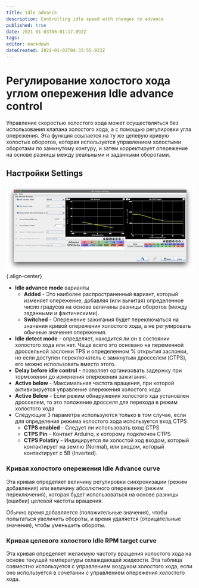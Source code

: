 ```yaml
---
title: Idle advance
description: Controlling idle speed with changes to advance
published: true
date: 2021-01-03T06:01:17.092Z
tags: 
editor: markdown
dateCreated: 2021-01-02T04:33:55.933Z
---
```


# Регулирование холостого хода углом опережения Idle advance control
Управление скоростью холостого хода может осуществляться без использования клапана холостого хода, а с помощью регулировки угла опережения. Эта функция ссылается на ту же целевую кривую холостых оборотов, которая используется управлением холостыми оборотами по замкнутому контуру, и затем корректирует опережение на основе разницы между реальными и заданными оборотами.

## Настройки Settings
![idle_advance.png](/img/idle/idle_advance.png){.align-center}

* **Idle advance mode** варианты
	* **Added** - Это наиболее распространенный вариант, который изменяет опережение, добавляя (или вычитая) определенное число градусов на основе величины разницы оборотов (между заданными и фактическими).
  * **Switched** - Опережение зажигания будет переключаться на значения кривой опережения холостого хода, а не регулировать обычные значения опережения.
* **Idle detect mode** - определяет, находится ли он в состоянии холостого хода или нет. Чаще всего это основано на переменной дроссельной заслонки TPS и определенном % открытия заслонки, но если доступен переключатель с замкнутым дросселем (CTPS), его можно использовать вместо этого.
* **Delay before idle control** - позволяет организовать задержку при торможении до изменения опережения зажигания.
* **Active below** - Максимальная частота вращения, при которой активизируется управление опережения холостого хода
* **Active Below** - Если режим обнаружения холостого хда установлен дросселем, то это положение дросселя для перехода в режим холостого хода
* Следующие 3 параметра используются только в том случае, если для определения режима холостого хода используется вход CTPS
  * **CTPS enabled** - Следует ли использовать вход CTPS
  * **CTPS Pin** - Контакт Arduino, к которому подключен CTPS
  * **CTPS Polatiry** - Индицируется ли холостой ход входом, который контактирует на землю (Normal), или входом, который контактирует с 5В (Inverted).
  
### Кривая холостого опережения Idle Advance curve
Эта кривая определяет величину регулировки синхронизации (режим добавления) или величину абсолютного опережения (режим переключения), которая будет использоваться на основе разницы (ошибки) целевой частоты вращения. 

Обычно время добавляется (положительные значения), чтобы попытаться увеличить обороты, и время удаляется (отрицательные значения), чтобы уменьшить обороты.

### Кривая целевого холостого Idle RPM target curve
Эта кривая определяет желаемую частоту вращения холостого хода на основе текущей температуры охлаждающей жидкости. Эта таблица совместно используется с управлением воздухом холостого хода, если оно используется в сочетании с управлением опережения холостого хода.